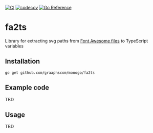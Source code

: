 [![CI](https://github.com/graaphscom/monogo/actions/workflows/fa2ts.yml/badge.svg)](https://github.com/graaphscom/monogo/actions/workflows/fa2ts.yml)
[![codecov](https://codecov.io/gh/graaphscom/monogo/branch/master/graph/badge.svg?flag=fa2ts)](https://codecov.io/gh/graaphscom/monogo)
[![Go Reference](https://pkg.go.dev/badge/github.com/graaphscom/monogo/fa2ts.svg)](https://pkg.go.dev/github.com/graaphscom/monogo/fa2ts)

# fa2ts
Library for extracting svg paths from [Font Awesome files](https://fontawesome.com/download) to TypeScript variables

## Installation
```
go get github.com/graaphscom/monogo/fa2ts
```
## Example code
TBD
## Usage
TBD